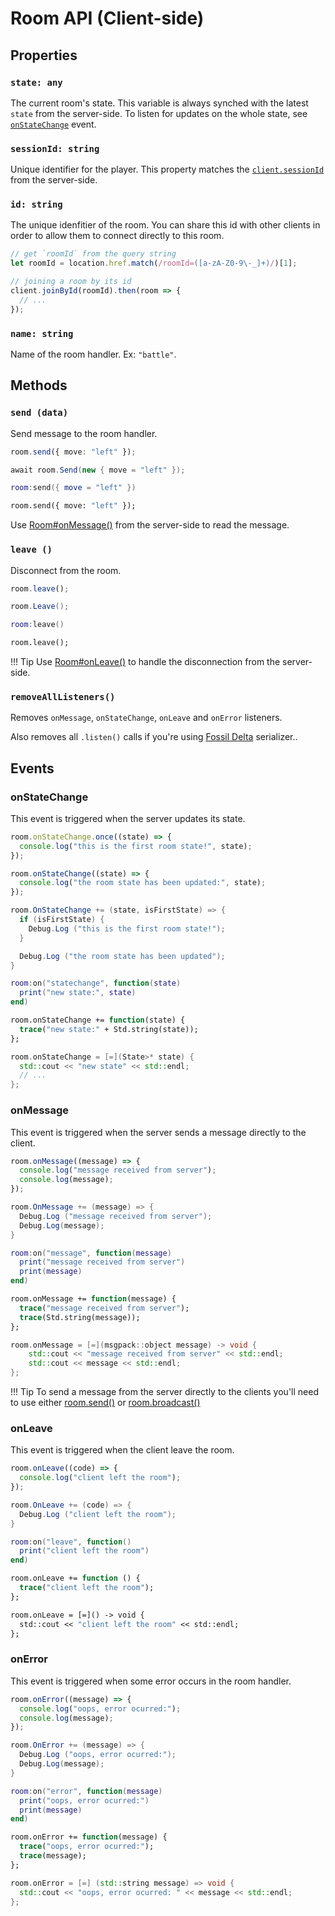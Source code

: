 # Room API (Client-side)

## Properties

### `state: any`

The current room's state. This variable is always synched with the latest
`state` from the server-side. To listen for updates on the whole state, see
[`onStateChange`](#onstatechange) event.

### `sessionId: string`

Unique identifier for the player. This property matches the [`client.sessionId`](/server/client/#sessionid-string) from the server-side.

### `id: string`

The unique idenfitier of the room. You can share this id with other clients in
order to allow them to connect directly to this room.

```typescript fct_label="JavaScript"
// get `roomId` from the query string
let roomId = location.href.match(/roomId=([a-zA-Z0-9\-_]+)/)[1];

// joining a room by its id
client.joinById(roomId).then(room => {
  // ...
});
```

### `name: string`

Name of the room handler. Ex: `"battle"`.

## Methods

### `send (data)`

Send message to the room handler.

```typescript fct_label="JavaScript"
room.send({ move: "left" });
```

```csharp fct_label="C#"
await room.Send(new { move = "left" });
```

```lua fct_label="lua"
room:send({ move = "left" })
```

```haxe fct_label="Haxe"
room.send({ move: "left" });
```

Use [Room#onMessage()](/server/room/#onmessage-client-data) from the server-side to read the message.

### `leave ()`

Disconnect from the room.

```typescript fct_label="JavaScript"
room.leave();
```

```csharp fct_label="C#"
room.Leave();
```

```lua fct_label="lua"
room:leave()
```

```haxe fct_label="Haxe"
room.leave();
```

!!! Tip
    Use [Room#onLeave()](/server/room/#onleave-client-consented) to handle the disconnection from the server-side.

### `removeAllListeners()`

Removes `onMessage`, `onStateChange`, `onLeave` and `onError` listeners.

Also removes all `.listen()` calls if you're using [Fossil Delta](/state/fossil-delta/#client-side) serializer..

## Events

### onStateChange

This event is triggered when the server updates its state.

```typescript fct_label="JavaScript"
room.onStateChange.once((state) => {
  console.log("this is the first room state!", state);
});

room.onStateChange((state) => {
  console.log("the room state has been updated:", state);
});
```

```csharp fct_label="C#"
room.OnStateChange += (state, isFirstState) => {
  if (isFirstState) {
    Debug.Log ("this is the first room state!");
  }

  Debug.Log ("the room state has been updated");
}
```

```lua fct_label="lua"
room:on("statechange", function(state)
  print("new state:", state)
end)
```

```haxe fct_label="Haxe"
room.onStateChange += function(state) {
  trace("new state:" + Std.string(state));
};
```

```cpp fct_label="C++"
room.onStateChange = [=](State>* state) {
  std::cout << "new state" << std::endl;
  // ...
};
```

### onMessage

This event is triggered when the server sends a message directly to the client.

```typescript fct_label="JavaScript"
room.onMessage((message) => {
  console.log("message received from server");
  console.log(message);
});
```

```csharp fct_label="C#"
room.OnMessage += (message) => {
  Debug.Log ("message received from server");
  Debug.Log(message);
}
```

```lua fct_label="lua"
room:on("message", function(message)
  print("message received from server")
  print(message)
end)
```

```haxe fct_label="Haxe"
room.onMessage += function(message) {
  trace("message received from server");
  trace(Std.string(message));
};
```

```cpp fct_label="C++"
room.onMessage = [=](msgpack::object message) -> void {
    std::cout << "message received from server" << std::endl;
    std::cout << message << std::endl;
};
```

!!! Tip
    To send a message from the server directly to the clients you'll need to use
    either [room.send()](/server/room/#send-client-message) or
    [room.broadcast()](/server/room/#broadcast-message)

### onLeave

This event is triggered when the client leave the room.

```typescript fct_label="JavaScript"
room.onLeave((code) => {
  console.log("client left the room");
});
```

```csharp fct_label="C#"
room.OnLeave += (code) => {
  Debug.Log ("client left the room");
}
```

```lua fct_label="lua"
room:on("leave", function()
  print("client left the room")
end)
```

```haxe fct_label="Haxe"
room.onLeave += function () {
  trace("client left the room");
};
```

```haxe fct_label="Haxe"
room.onLeave = [=]() -> void {
  std::cout << "client left the room" << std::endl;
};
```

### onError

This event is triggered when some error occurs in the room handler.

```typescript fct_label="JavaScript"
room.onError((message) => {
  console.log("oops, error ocurred:");
  console.log(message);
});
```

```csharp fct_label="C#"
room.OnError += (message) => {
  Debug.Log ("oops, error ocurred:");
  Debug.Log(message);
}
```

```lua fct_label="lua"
room:on("error", function(message)
  print("oops, error ocurred:")
  print(message)
end)
```

```haxe fct_label="Haxe"
room.onError += function(message) {
  trace("oops, error ocurred:");
  trace(message);
};
```

```cpp fct_label="C++"
room.onError = [=] (std::string message) => void {
  std::cout << "oops, error ocurred: " << message << std::endl;
};
```